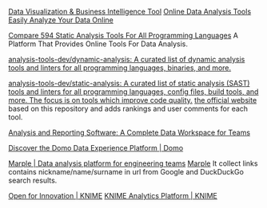 
[Data Visualization & Business Intelligence Tool](https://www.datapine.com/)
[Online Data Analysis Tools  Easily Analyze Your Data Online](https://www.datapine.com/data-analysis-tools)

[Compare 594 Static Analysis Tools For All Programming Languages](https://analysis-tools.dev/)
A Platform That Provides Online Tools For Data Analysis.

[analysis-tools-dev/dynamic-analysis: A curated list of dynamic analysis tools and linters for all programming languages, binaries, and more.](https://github.com/analysis-tools-dev/dynamic-analysis)

[analysis-tools-dev/static-analysis: A curated list of static analysis (SAST) tools and linters for all programming languages, config files, build tools, and more. The focus is on tools which improve code quality.](https://github.com/analysis-tools-dev/static-analysis)
[the official website](https://analysis-tools.dev/)
based on this repository and adds rankings and user comments for each tool.

[Analysis and Reporting Software: A Complete Data Workspace for Teams](https://www.displayr.com/)

[Discover the Domo Data Experience Platform | Domo](https://www.domo.com/)

[Marple | Data analysis platform for engineering teams](https://www.marpledata.com/)
[Marple](https://github.com/soxoj/marple)
It collect links contains nickname/name/surname in url from Google and DuckDuckGo search results.

[Open for Innovation | KNIME](https://www.knime.com/)
[KNIME Analytics Platform | KNIME](https://www.knime.com/knime-analytics-platform/)
